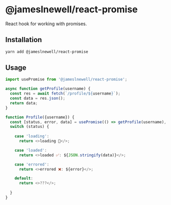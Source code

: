 # @jameslnewell/react-promise

React hook for working with promises.

## Installation

```bash
yarn add @jameslnewell/react-promise
```

## Usage

```js
import usePromise from '@jameslnewell/react-promise';

async function getProfile(username) {
  const res = await fetch(`/profile/${username}`);
  const data = res.json();
  return data;
}

function Profile({username}) {
  const [status, error, data] = usePromise(() => getProfile(username), [username]);
  switch (status) {
    
    case 'loading':
      return <>loading 🔄</>;

    case 'loaded':
      return <>loaded ✅: ${JSON.stringify(data)}</>;

    case 'errored':
      return <>errored ❌: ${error}</>;

    default:
      return <>???</>;
      
  }
}

```
